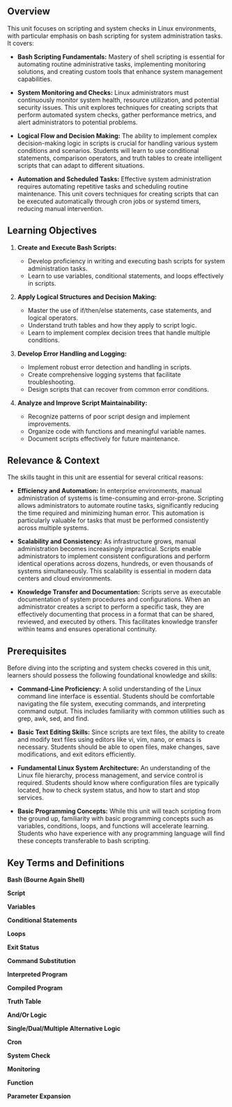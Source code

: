 ## Overview

This unit focuses on scripting and system checks in Linux environments, with particular
emphasis on bash scripting for system administration tasks. It covers:

- **Bash Scripting Fundamentals:** Mastery of shell scripting is essential for automating routine
  administrative tasks, implementing monitoring solutions, and creating custom tools that enhance
  system management capabilities.

- **System Monitoring and Checks:** Linux administrators must continuously monitor system health,
  resource utilization, and potential security issues. This unit explores techniques for creating
  scripts that perform automated system checks, gather performance metrics, and alert administrators
  to potential problems.

- **Logical Flow and Decision Making:** The ability to implement complex decision-making logic in scripts
  is crucial for handling various system conditions and scenarios. Students will learn to use conditional
  statements, comparison operators, and truth tables to create intelligent scripts that can adapt to
  different situations.

- **Automation and Scheduled Tasks:** Effective system administration requires automating repetitive tasks
  and scheduling routine maintenance. This unit covers techniques for creating scripts that can be executed
  automatically through cron jobs or systemd timers, reducing manual intervention.

## Learning Objectives

1. **Create and Execute Bash Scripts:**

   - Develop proficiency in writing and executing bash scripts for system administration tasks.
   - Learn to use variables, conditional statements, and loops effectively in scripts.

2. **Apply Logical Structures and Decision Making:**

   - Master the use of if/then/else statements, case statements, and logical operators.
   - Understand truth tables and how they apply to script logic.
   - Learn to implement complex decision trees that handle multiple conditions.

3. **Develop Error Handling and Logging:**

   - Implement robust error detection and handling in scripts.
   - Create comprehensive logging systems that facilitate troubleshooting.
   - Design scripts that can recover from common error conditions.

4. **Analyze and Improve Script Maintainability:**
   - Recognize patterns of poor script design and implement improvements.
   - Organize code with functions and meaningful variable names.
   - Document scripts effectively for future maintenance.

## Relevance & Context

The skills taught in this unit are essential for several critical reasons:

- **Efficiency and Automation:**
  In enterprise environments, manual administration of systems is time-consuming and error-prone.
  Scripting allows administrators to automate routine tasks, significantly reducing the time required
  and minimizing human error. This automation is particularly valuable for tasks that must be performed
  consistently across multiple systems.

- **Scalability and Consistency:**
  As infrastructure grows, manual administration becomes increasingly impractical. Scripts enable
  administrators to implement consistent configurations and perform identical operations across dozens,
  hundreds, or even thousands of systems simultaneously. This scalability is essential in modern data
  centers and cloud environments.

- **Knowledge Transfer and Documentation:**
  Scripts serve as executable documentation of system procedures and configurations. When an
  administrator creates a script to perform a specific task, they are effectively documenting that
  process in a format that can be shared, reviewed, and executed by others. This facilitates knowledge
  transfer within teams and ensures operational continuity.

## Prerequisites

Before diving into the scripting and system checks covered in this unit, learners should possess
the following foundational knowledge and skills:

- **Command-Line Proficiency:**
  A solid understanding of the Linux command line interface is essential. Students should be
  comfortable navigating the file system, executing commands, and interpreting command output.
  This includes familiarity with common utilities such as grep, awk, sed, and find.

- **Basic Text Editing Skills:**
  Since scripts are text files, the ability to create and modify text files using editors like
  vi, vim, nano, or emacs is necessary. Students should be able to open files, make changes, save
  modifications, and exit editors efficiently.

- **Fundamental Linux System Architecture:**
  An understanding of the Linux file hierarchy, process management, and service control is required.
  Students should know where configuration files are typically located, how to check system status, and
  how to start and stop services.

- **Basic Programming Concepts:**
  While this unit will teach scripting from the ground up, familiarity with basic programming concepts
  such as variables, conditions, loops, and functions will accelerate learning. Students who have experience
  with any programming language will find these concepts transferable to bash scripting.

## Key Terms and Definitions

**Bash (Bourne Again Shell)**

**Script**

**Variables**

**Conditional Statements**

**Loops**

**Exit Status**

**Command Substitution**

**Interpreted Program**

**Compiled Program**

**Truth Table**

**And/Or Logic**

**Single/Dual/Multiple Alternative Logic**

**Cron**

**System Check**

**Monitoring**

**Function**

**Parameter Expansion**
